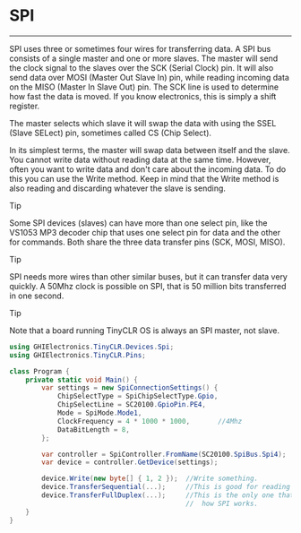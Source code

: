 # SPI
---
SPI uses three or sometimes four wires for transferring data. A SPI bus consists of a single master and one or more slaves. The master will send the clock signal to the slaves over the SCK (Serial Clock) pin. It will also send data over MOSI (Master Out Slave In) pin, while reading incoming data on the MISO (Master In Slave Out) pin. The SCK line is used to determine how fast the data is moved. If you know electronics, this is simply a shift register.

The master selects which slave it will swap the data with using the SSEL (Slave SELect) pin, sometimes called CS (Chip Select).

In its simplest terms, the master will swap data between itself and the slave. You cannot write data without reading data at the same time. However, often you want to write data and don't care about the incoming data. To do this you can use the Write method. Keep in mind that the Write method is also reading and discarding whatever the slave is sending.

> [!Tip]
> Some SPI devices (slaves) can have more than one select pin, like the VS1053 MP3 decoder chip that uses one select pin for data and the other for commands. Both share the three data transfer pins (SCK, MOSI, MISO).

> [!Tip]
> SPI needs more wires than other similar buses, but it can transfer data very quickly. A 50Mhz clock is possible on SPI, that is 50 million bits transferred in one second. 

> [!Tip]
> Note that a board running TinyCLR OS is always an SPI master, not slave.

```cs
using GHIElectronics.TinyCLR.Devices.Spi;
using GHIElectronics.TinyCLR.Pins;

class Program {
    private static void Main() {
        var settings = new SpiConnectionSettings() {
            ChipSelectType = SpiChipSelectType.Gpio,
            ChipSelectLine = SC20100.GpioPin.PE4,
            Mode = SpiMode.Mode1,
            ClockFrequency = 4 * 1000 * 1000,       //4Mhz
            DataBitLength = 8,
        };

        var controller = SpiController.FromName(SC20100.SpiBus.Spi4);
        var device = controller.GetDevice(settings);

        device.Write(new byte[] { 1, 2 });  //Write something.
        device.TransferSequential(...);     //This is good for reading registers.
        device.TransferFullDuplex(...);     //This is the only one that truly represents
                                            //  how SPI works.
    }
}
  
```